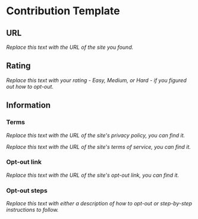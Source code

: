 # Contribution Template

## URL

_Replace this text with the URL of the site you found._

## Rating

_Replace this text with your rating - Easy, Medium, or Hard - if you figured out how to opt-out._

## Information

### Terms

_Replace this text with the URL of the site's privacy policy, you can find it._

_Replace this text with the URL of the site's terms of service, you can find it._

### Opt-out link

_Replace this text with the URL of the site's opt-out link, you can find it._

### Opt-out steps

_Replace this text with either a description of how to opt-out or step-by-step instructions to follow._